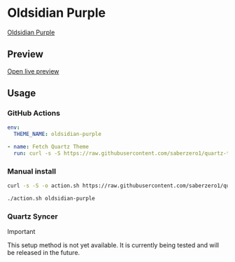 # Oldsidian Purple

[Oldsidian Purple](https://github.com/ltctceplrm)

## Preview

[Open live preview](https://quartz-themes.github.io/oldsidian-purple/)

## Usage

### GitHub Actions

```yaml
env:
  THEME_NAME: oldsidian-purple
```

```yaml
- name: Fetch Quartz Theme
  run: curl -s -S https://raw.githubusercontent.com/saberzero1/quartz-themes/master/action.sh | bash -s -- $THEME_NAME
```

### Manual install

```bash
curl -s -S -o action.sh https://raw.githubusercontent.com/saberzero1/quartz-themes/master/action.sh

./action.sh oldsidian-purple
```

### Quartz Syncer

> [!IMPORTANT]
> This setup method is not yet available. It is currently being tested and will be released in the future.
